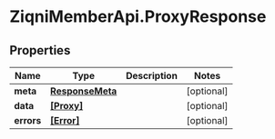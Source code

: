 # ZiqniMemberApi.ProxyResponse

## Properties

Name | Type | Description | Notes
------------ | ------------- | ------------- | -------------
**meta** | [**ResponseMeta**](ResponseMeta.md) |  | [optional] 
**data** | [**[Proxy]**](Proxy.md) |  | [optional] 
**errors** | [**[Error]**](Error.md) |  | [optional] 


